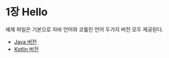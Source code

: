 # 1장 Hello

예제 파일은 기본으로 자바 언어와 코틀린 언어 두가지 버전 모두 제공된다.

* [Java 버전](https://github.com/dalinaum/android-book-example/blob/master/01-hello/java)
* [Kotlin 버전](https://github.com/dalinaum/android-book-example/blob/master/01-hello/kotlin)

